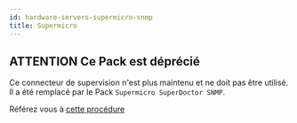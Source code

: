 ```yaml
---
id: hardware-servers-supermicro-snmp
title: Supermicro
---
```


## **ATTENTION** Ce Pack est déprécié

Ce connecteur de supervision n'est plus maintenu et ne doit pas être utilisé. Il a été remplacé par le Pack `Supermicro SuperDoctor SNMP`.

Référez vous à [cette procédure](hardware-servers-supermicro-superdoctor-snmp.md)
